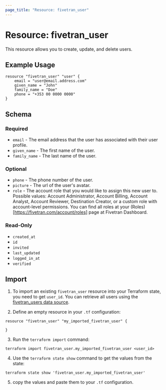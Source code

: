 ```yaml
---
page_title: "Resource: fivetran_user"
---
```


# Resource: fivetran_user

This resource allows you to create, update, and delete users.

## Example Usage

```hcl
resource "fivetran_user" "user" {
    email = "user@email.address.com"
    given_name = "John"
    family_name = "Doe"
    phone = "+353 00 0000 0000"
}
```

## Schema

### Required

- `email` - The email address that the user has associated with their user profile.
- `given_name` - The first name of the user.
- `family_name` - The last name of the user.

### Optional

- `phone` - The phone number of the user.
- `picture` - The url of the user's avatar.
- `role` - The account role that you would like to assign this new user to. Possible values: Account Administrator, Account Billing, Account Analyst, Account Reviewer, Destination Creator, or a custom role with account-level permissions. You can find all roles at your (Roles)[https://fivetran.com/account/roles] page at Fivetran Dashboard.

### Read-Only

- `created_at` 
- `id` 
- `invited` 
- `last_updated` 
- `logged_in_at` 
- `verified` 

## Import

1. To import an existing `fivetran_user` resource into your Terraform state, you need to get `user_id`. 
You can retrieve all users using the [fivetran_users data source](/docs/data-sources/users).

2. Define an empty resource in your `.tf` configuration:

```hcl
resource "fivetran_user" "my_imported_fivetran_user" {

}
```

3. Run the `terraform import` command:

```
terraform import fivetran_user.my_imported_fivetran_user <user_id>
```

4. Use the `terraform state show` command to get the values from the state:

```
terraform state show 'fivetran_user.my_imported_fivetran_user'
```
5. copy the values and paste them to your `.tf` configuration.

